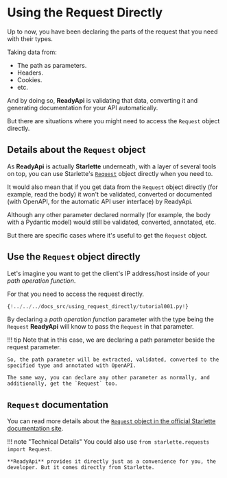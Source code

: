 # Using the Request Directly

Up to now, you have been declaring the parts of the request that you need with their types.

Taking data from:

* The path as parameters.
* Headers.
* Cookies.
* etc.

And by doing so, **ReadyApi** is validating that data, converting it and generating documentation for your API automatically.

But there are situations where you might need to access the `Request` object directly.

## Details about the `Request` object

As **ReadyApi** is actually **Starlette** underneath, with a layer of several tools on top, you can use Starlette's <a href="https://www.starlette.io/requests/" class="external-link" target="_blank">`Request`</a> object directly when you need to.

It would also mean that if you get data from the `Request` object directly (for example, read the body) it won't be validated, converted or documented (with OpenAPI, for the automatic API user interface) by ReadyApi.

Although any other parameter declared normally (for example, the body with a Pydantic model) would still be validated, converted, annotated, etc.

But there are specific cases where it's useful to get the `Request` object.

## Use the `Request` object directly

Let's imagine you want to get the client's IP address/host inside of your *path operation function*.

For that you need to access the request directly.

```Python hl_lines="1  7-8"
{!../../../docs_src/using_request_directly/tutorial001.py!}
```

By declaring a *path operation function* parameter with the type being the `Request` **ReadyApi** will know to pass the `Request` in that parameter.

!!! tip
    Note that in this case, we are declaring a path parameter beside the request parameter.

    So, the path parameter will be extracted, validated, converted to the specified type and annotated with OpenAPI.

    The same way, you can declare any other parameter as normally, and additionally, get the `Request` too.

## `Request` documentation

You can read more details about the <a href="https://www.starlette.io/requests/" class="external-link" target="_blank">`Request` object in the official Starlette documentation site</a>.

!!! note "Technical Details"
    You could also use `from starlette.requests import Request`.

    **ReadyApi** provides it directly just as a convenience for you, the developer. But it comes directly from Starlette.
